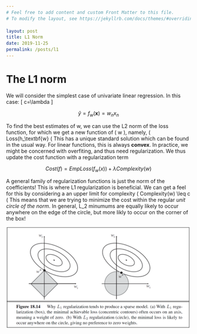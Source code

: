```yaml
---
# Feel free to add content and custom Front Matter to this file.
# To modify the layout, see https://jekyllrb.com/docs/themes/#overriding-theme-defaults

layout: post
title: L1 Norm
date: 2019-11-25
permalink: /posts/l1
---
```

# The L1 norm

We will consider the simplest case of univariate linear regression. In this case:
\[ c=\lambda \]

$$ \hat{y}= f_w(\textbf{x})=w_n x_n $$

To find the best estimates of w, we can use the L2 norm of the loss function, for which we get a new function of \( w \), namely, \( Loss(h_\textbf{w} \(
This has a unique standard solution which can be found in the usual way. For linear functions, this is always **convex**. In practice, we might be concerned with overfiting, and thus need regularization. We thus update the cost function with a regularization term

$$ Cost(f)= EmpLoss(f_w(x)) + \lambda Complexity(w) $$

A general family of regularization functions is just the norm of the coefficients!
This is where L1 regularization is beneficial. We can get a feel for this by considering a an upper limit for complexity \( Complexity(w) \leq c \(
This means that we are trying to minimize the cost within the regular *unit circle of the norm*. In general, L_2 minumums are equally likely to occur anywhere on the edge of the circle, but more likly to occur on the corner of the box!

![picture](/assets/l1.png)

